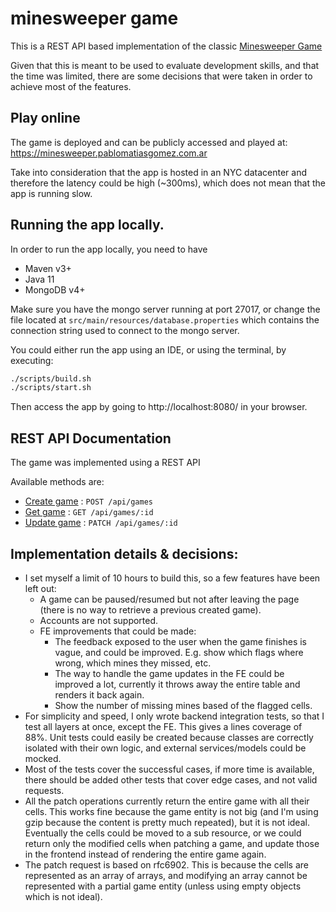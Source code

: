 # minesweeper game

This is a REST API based implementation of the classic [Minesweeper Game](https://en.wikipedia.org/wiki/Minesweeper_(video_game))

Given that this is meant to be used to evaluate development skills, and that the time was limited, there are some decisions that were taken in order to achieve most of the features.

## Play online

The game is deployed and can be publicly accessed and played at: https://minesweeper.pablomatiasgomez.com.ar 

Take into consideration that the app is hosted in an NYC datacenter and therefore the latency could be high (~300ms), which does not mean that the app is running slow.

## Running the app locally.

In order to run the app locally, you need to have
* Maven v3+
* Java 11
* MongoDB v4+

Make sure you have the mongo server running at port 27017, or change the file located at `src/main/resources/database.properties` which contains the connection string used to connect to the mongo server.

You could either run the app using an IDE, or using the terminal, by executing:

```bash
./scripts/build.sh
./scripts/start.sh
```

Then access the app by going to http://localhost:8080/ in your browser.

## REST API Documentation
  
The game was implemented using a REST API

Available methods are:

* [Create game](restdoc/post-game.md) : `POST /api/games`  
* [Get game](restdoc/get-game.md) : `GET /api/games/:id`
* [Update game](restdoc/patch-game.md) : `PATCH /api/games/:id`

## Implementation details & decisions:

* I set myself a limit of 10 hours to build this, so a few features have been left out:
    * A game can be paused/resumed but not after leaving the page (there is no way to retrieve a previous created game).
    * Accounts are not supported.
    * FE improvements that could be made:
        * The feedback exposed to the user when the game finishes is vague, and could be improved. E.g. show which flags where wrong, which mines they missed, etc.
        * The way to handle the game updates in the FE could be improved a lot, currently it throws away the entire table and renders it back again.
        * Show the number of missing mines based of the flagged cells.
* For simplicity and speed, I only wrote backend integration tests, so that I test all layers at once, except the FE. This gives a lines coverage of 88%. Unit tests could easily be created because classes are correctly isolated with their own logic, and external services/models could be mocked.
* Most of the tests cover the successful cases, if more time is available, there should be added other tests that cover edge cases, and not valid requests.
* All the patch operations currently return the entire game with all their cells. This works fine because the game entity is not big (and I'm using gzip because the content is pretty much repeated), but it is not ideal. Eventually the cells could be moved to a sub resource, or we could return only the modified cells when patching a game, and update those in the frontend instead of rendering the entire game again.
* The patch request is based on rfc6902. This is because the cells are represented as an array of arrays, and modifying an array cannot be represented with a partial game entity (unless using empty objects which is not ideal).
